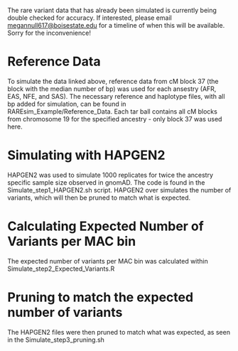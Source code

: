The rare variant data that has already been simulated is currently being double checked for accuracy. If interested, please email megannull617@boisestate.edu for a timeline of when this will be available. Sorry for the inconvenience!

# Reference Data 
To simulate the data linked  above, reference data from cM block 37 (the block with the median number of bp) was used for each ansestry (AFR, EAS, NFE, and SAS). The necessary reference and haplotype files, with all bp added for simulation, can be found in RAREsim_Example/Reference_Data. Each tar ball contains all cM blocks from chromosome 19 for the specified ancestry - only block 37 was used here.

# Simulating with HAPGEN2
HAPGEN2 was used to simulate 1000 replicates for twice the ancestry specific sample size observed in gnomAD. The code is found in the Simulate_step1_HAPGEN2.sh script. HAPGEN2 over simulates the number of variants,  which will then be pruned to match what is expected.

# Calculating Expected Number of Variants per MAC bin
The expected number of variants per MAC bin was calculated within Simulate_step2_Expected_Variants.R

# Pruning to match the expected number of variants
The HAPGEN2 files were then pruned to match what was expected, as seen in the Simulate_step3_pruning.sh
